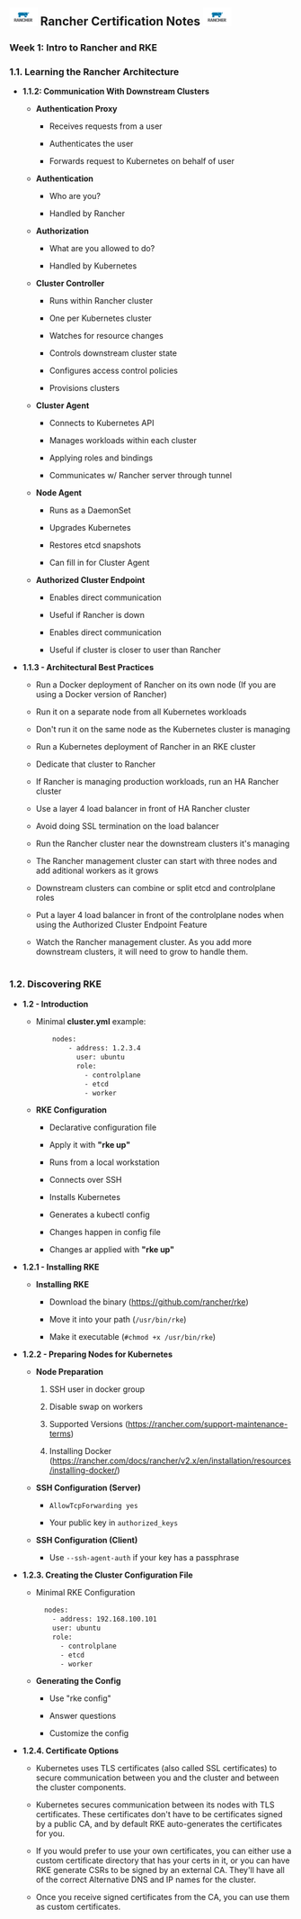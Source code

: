## <img src="images/rancher.png" width="50px"> Rancher Certification Notes <img src="images/rancher.png" width="50px">

### Week 1: Intro to Rancher and RKE

### 1.1. Learning the Rancher Architecture

- **1.1.2: Communication With Downstream Clusters**

    - **Authentication Proxy**

        - Receives requests from a user

        - Authenticates the user  

        - Forwards request to Kubernetes on behalf of user

    - **Authentication**

        - Who are you?

        - Handled by Rancher

    - **Authorization**

        - What are you allowed to do?

        - Handled by Kubernetes

    - **Cluster Controller**

        - Runs within Rancher cluster

        - One per Kubernetes cluster

        - Watches for resource changes

        - Controls downstream cluster state

        - Configures access control policies

        - Provisions clusters

    - **Cluster Agent**

        - Connects to Kubernetes API

        - Manages workloads within each cluster

        - Applying roles and bindings

        - Communicates w/ Rancher server through tunnel

    - **Node Agent**
    
        - Runs as a DaemonSet

        - Upgrades Kubernetes

        - Restores etcd snapshots

        - Can fill in for Cluster Agent

    - **Authorized Cluster Endpoint**

        - Enables direct communication

        - Useful if Rancher is down

        - Enables direct communication

        - Useful if cluster is closer to user than Rancher

- **1.1.3 - Architectural Best Practices**

    - Run a Docker deployment of Rancher on its own node (If you are using a Docker version of Rancher)

    - Run it on a separate node from all Kubernetes workloads

    - Don't run it on the same node as the Kubernetes cluster is managing

    - Run a Kubernetes deployment of Rancher in an RKE cluster

    - Dedicate that cluster to Rancher

    - If Rancher is managing production workloads, run an HA Rancher cluster

    - Use a layer 4 load balancer in front of HA Rancher cluster

    - Avoid doing SSL termination on the load balancer

    - Run the Rancher cluster near the downstream clusters it's managing

    - The Rancher management cluster can start with three nodes and add aditional workers as it grows

    - Downstream clusters can combine or split etcd and controlplane roles

    - Put a layer 4 load balancer in front of the controlplane nodes when using the Authorized Cluster Endpoint Feature

    - Watch the Rancher management cluster. As you add more downstream clusters, it will need to grow to handle them.

#

### 1.2. Discovering RKE

- **1.2 - Introduction**

  - Minimal **cluster.yml** example:

    ```
        nodes:
            - address: 1.2.3.4
              user: ubuntu
              role:
                - controlplane
                - etcd
                - worker  
    ```

  - **RKE Configuration**

    - Declarative configuration file

    - Apply it with **"rke up"**

    - Runs from a local workstation

    - Connects over SSH

    - Installs Kubernetes

    - Generates a kubectl config

    - Changes happen in config file

    - Changes ar applied with **"rke up"**

- **1.2.1 - Installing RKE**

    - **Installing RKE**

      - Download the binary (https://github.com/rancher/rke)  

      - Move it into your path (`/usr/bin/rke`)

      - Make it executable (`#chmod +x /usr/bin/rke`)

- **1.2.2 - Preparing Nodes for Kubernetes**

    - **Node Preparation**

      1. SSH user in docker group

      2. Disable swap on workers

      3. Supported Versions (https://rancher.com/support-maintenance-terms)

      4. Installing Docker (https://rancher.com/docs/rancher/v2.x/en/installation/resources/installing-docker/)

    - **SSH Configuration (Server)**

      - `AllowTcpForwarding yes`

      - Your public key in `authorized_keys`

    - **SSH Configuration (Client)**

      - Use `--ssh-agent-auth` if your key has a passphrase

- **1.2.3. Creating the Cluster Configuration File**

    - Minimal RKE Configuration           

      ```
        nodes:
          - address: 192.168.100.101
          user: ubuntu
          role:
            - controlplane
            - etcd
            - worker
      ```    

    - **Generating the Config**

      - Use "rke config"

      - Answer questions

      - Customize the config

- **1.2.4. Certificate Options**

  - Kubernetes uses TLS certificates (also called SSL certificates) to secure communication between you and the cluster and between the cluster components.

  - Kubernetes secures communication between its nodes with TLS certificates. These certificates don't have to be certificates signed by a public CA, and by default RKE auto-generates the certificates for you.

  - If you would prefer to use your own certificates, you can either use a custom certificate directory that has your certs in it, or you can have RKE generate CSRs to be signed by an external CA. They'll have all of the correct Alternative DNS and IP names for the cluster.

  - Once you receive signed certificates from the CA, you can use them as custom certificates.